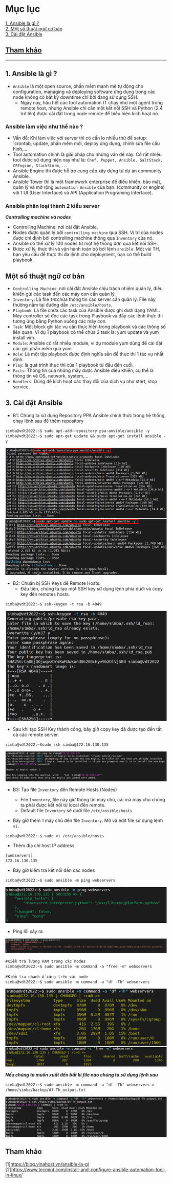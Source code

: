 # Mục lục    

[1. Ansible là gì ?](#1)   
[2. Một số thuật ngữ cơ bản ](#2)     
[3. Cài đặt Ansible](#3)      

## [Tham khảo](#4)    

----    

<a name='1'></a>    

## 1. Ansible là gì ?       

- `Ansible` là một open source, phần mềm mạnh mẽ tự động cho configuration, managing và deploying software ứng dụng trong các node không có bất kỳ downtime chỉ bởi đang sử dụng SSH.  
    - Ngày nay, hầu hết các tool automation IT chạy như một agent trong remote host, nhưng Ansible chỉ cần một kết nối SSH và Python (2.4 trở lên) được cài đặt trong node remote để biểu hiện kích hoạt nó.    

### Ansible làm việc như thế nào ? 
- Vấn đề: Khi làm việc với server thì có cần lo nhiều thứ để setup: `crontab, update, phần mềm mới, deploy ứng dụng, chỉnh sửa file cấu hình,...   
- Tool automation chính là giải pháp cho những vấn đề này. Có rất nhiều tool được sử dụng hiện nay như là: `Chef, Puppet, Ansible, SaltStack, CFEngine, StackStorm,...`      
- Ansible Engine thì được hỗ trợ cung cấp xây dựng từ dự án community Ansible.      
- Ansible Tower thì là một framework enterprise để điều khiển, bảo mật, quản lý và mở rộng `automation Ansible` của bạn. (community or  engine) với 1 UI (User Interface) và API (Application Programing Interface).       

### Ansible phân loại thành 2 kiểu server      
   ***Controlling machine và nodes***       

- Controlling Machine: nơi cài đặt Ansible.         
- Nodes được quản lý bởi `controlling machine` qua SSH. Vị trí của nodes được chỉ định bởi controlling machine thông qua `Inventory` của nó.   
- Ansible có thể xử lý 100 nodes từ một hệ thống đơn qua kết nối SSH.   
- Được xử lý, thực thi và vận hành toàn bộ bởi lệnh `ansible`. Một vài TH, bạn yêu cầu để thực thi đa lệnh cho deployment, bạn có thể build playbook.     

<a name='2'></a>  

## Một số thuật ngữ cơ bản     
- `Controlling Machine`: nơi cài đặt Ansible chịu trách nhiệm quản lý, điều khiển gửi các task đến các máy con cần quản lý.      
- `Inventory`: Là file `INI`chứa thông tin các server cần quản lý. File này thường nằm tại đường dẫn `/etc/ansible/hosts`.          
- `Playbook`: Là file chứa các task của Ansible được ghi dưới dạng YAML. Máy controller sẽ đọc các task trong Playbook và đẩy các lệnh thực thi tương ứng bằng Python xuống các máy con.    
- `Task`: Một block ghi tác vụ cần thực hiện trong playbook và các thông số liên quan. Ví dụ 1 playbook có thể chứa 2 task là: yum update và yum install vim.       
- `Module`: Ansible có rất nhiều module, ví dụ module yum dùng để cài đặt các gói phần mềm qua yum.      
- `Role`: Là một tập playbook được định nghĩa sẵn để thực thi 1 tác vụ nhất định.       
- `Play`: là quá trình thực thi của 1 playbook từ đầu đến cuối.          
- `Facts`: Thông tin của những máy được Ansible điều khiển, cụ thể là thông tin về OS, network, system,...           
- `Handlers`: Dùng để kích hoạt các thay đổi của dịch vụ như start, stop service.      

<a name='3'></a>  

## 3. Cài đặt Ansible   

- B1: Chúng ta sử dụng Repository PPA Ansible chính thức trong hệ thống, chạy lệnh sau để thêm repository    
```     
simba@vdt2022:~$ sudo apt-add-repository ppa:ansible/ansible -y
simba@vdt2022:~$ sudo apt-get update && sudo apt-get install ansible -y

```   

![image](image3/AddRepo.png)   
![image](image3/Update%26InstallAnsible.png)    

- B2: Chuẩn bị SSH Keys để Remote Hosts.    
  - Đầu tiên, chúng ta tạo một SSH key sử dụng lệnh phía dưới và copy key đến remotes hosts.     

```   
simba@vdt2022:~$ ssh-keygen -t rsa -b 4049
```   
![image](image3/CreateSSH-key.png)   

   - Sau khi tạo SSH Key thành công, bây giờ copy key đã được tạo đến tất cả các remote server.    

```   
simba@vdt2022:~$sudo ssh simba@172.16.130.135  
```  
![image](image3/SSH-Copy-ID.png)   

- B3: Tạo file `Inventory` đến Remote Hosts (Nodes)     
  - File `Inventory`, file này giữ thông tin máy chủ, cái mà máy chủ chúng ta phải được kết nối từ local đến remote.    
  - Default file `Inventory` sẽ dưới file `/etc/ansible/hosts`     

- Bây giờ thêm 1 máy chủ đến file `Inventory`. Mở và edit file sử dụng lệnh `vi`.     
```   
simba@vdt2022:~$ sudo vi /etc/ansible/hosts
```  
- Thêm địa chỉ host IP address    
```   
[webservers]  
172.16.130.135 
```    
- Bây giờ kiểm tra kết nối đến các nodes    
```    
simba@vdt2022:~$ sudo ansible -m ping webservers
```  
![image](image3/PingNodes.png)   
- Ping lỗi xảy ra         

![image](image3/PingNodesFail.png)   

```   
#Kiểm tra lượng RAM trong các nodes   
simba@vdt2022:~$ sudo ansible -m command -a "free -m" webservers

#Kiểm tra nhanh ổ cứng trên các node   
simba@vdt2022:~$ sudo ansible -m command -a "df -Th" webservers    
```  
![image](image3/TestHarddisk.png)   
![image](image3/TestRAM.png)    

***Nếu chúng ta muốn xuất đến bất kì file nào chúng ta sử dụng lệnh sau***   
```   
simba@vdt2022:~$ sudo ansible -m command -a "df -Th" webservers > /home/simba/backup/df-Th_output.txt
```      
![image](image3/Backup.png)      

<a name='4'></a>         

## Tham khảo   
[1]https://blog.vinahost.vn/ansible-la-gi     
[2]https://www.tecmint.com/install-and-configure-ansible-automation-tool-in-linux/   





